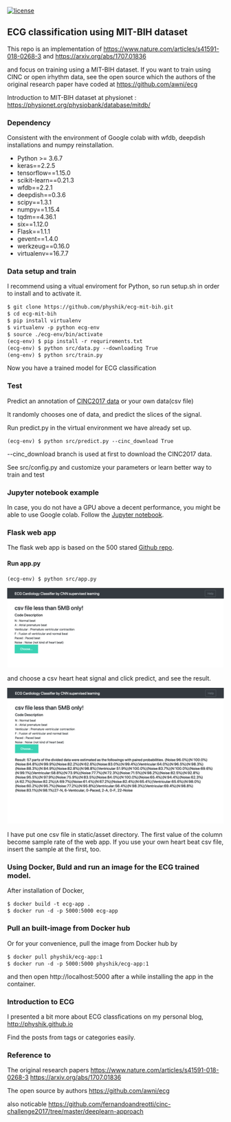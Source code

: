 [![license](https://img.shields.io/badge/License-GPL%20v3-blue.svg)](./LICENSE)

## ECG classification using MIT-BIH dataset 

This repo is an implementation of https://www.nature.com/articles/s41591-018-0268-3 and https://arxiv.org/abs/1707.01836

and focus on training using a MIT-BIH dataset. If you want to train using CINC or open irhythm data, see the open source which the authors of the original research paper have coded at https://github.com/awni/ecg

Introduction to MIT-BIH dataset at physionet : https://physionet.org/physiobank/database/mitdb/

### Dependency 

Consistent with the environment of Google colab with wfdb, deepdish installations and numpy reinstallation. 

- Python >= 3.6.7
- keras==2.2.5
- tensorflow==1.15.0 
- scikit-learn==0.21.3
- wfdb==2.2.1
- deepdish==0.3.6
- scipy==1.3.1
- numpy==1.15.4
- tqdm==4.36.1
- six==1.12.0
- Flask==1.1.1
- gevent==1.4.0
- werkzeug==0.16.0
- virtualenv==16.7.7




### Data setup and train 

I recommend using a vitual enviroment for Python, so run setup.sh in order to install and to activate it. 
```
$ git clone https://github.com/physhik/ecg-mit-bih.git
$ cd ecg-mit-bih
$ pip install virtualenv
$ virtualenv -p python ecg-env
$ source ./ecg-env/bin/activate
(ecg-env) $ pip install -r requrirements.txt
(ecg-env) $ python src/data.py --downloading True
(eng-env) $ python src/train.py
```
Now you have a trained model for ECG classification 


### Test

Predict an annotation of [CINC2017 data](https://physionet.org/challenge/2017/) or your own data(csv file)

It randomly chooses one of data, and predict the slices of the signal.

Run predict.py in the virtual environment we have already set up.
```
(ecg-env) $ python src/predict.py --cinc_download True
```
--cinc_download branch is used at first to download the CINC2017 data.

See src/config.py and customize your parameters or learn better way to train and test 


### Jupyter notebook example

In case, you do not have a GPU above a decent performance, you might be able to use Google colab. Follow the [Jupyter notebook](https://github.com/physhik/ecg-mit-bih/blob/master/src/practice/ecg_mit.ipynb).


### Flask web app

The flask web app is based on the 500 stared [Github repo](https://github.com/mtobeiyf/keras-flask-deploy-webapp). 

#### Run app.py
```
(ecg-env) $ python src/app.py
```

![png](src/static/asset/capture1.png)

and choose a csv heart heat signal and click predict, and see the result. 

![png](src/static/asset/capture2.png)

I have put one csv file in static/asset directory. The first value of the column become sample rate of the web app. If you use your own heart beat csv file, insert the sample at the first, too.   


### Using Docker, Buld and run an image for the ECG trained model.

After installation of Docker, 

```
$ docker build -t ecg-app .  
$ docker run -d -p 5000:5000 ecg-app
```

### Pull an built-image from Docker hub

Or for your convenience, pull the image from Docker hub by 

```
$ docker pull physhik/ecg-app:1 
$ docker run -d -p 5000:5000 physhik/ecg-app:1
```

and then open http://localhost:5000 after a while installing the app in the container. 



### Introduction to ECG 

I presented a bit more about ECG classfications on my personal blog, http://physhik.github.io 

Find the posts from tags or categories easily.  

### Reference to 

The original research papers
https://www.nature.com/articles/s41591-018-0268-3
https://arxiv.org/abs/1707.01836

The open source by authors
https://github.com/awni/ecg

also noticable 
https://github.com/fernandoandreotti/cinc-challenge2017/tree/master/deeplearn-approach
